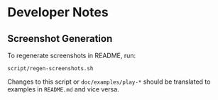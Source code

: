 # Developer Notes

## Screenshot Generation

To regenerate screenshots in README, run:
```
script/regen-screenshots.sh
```
Changes to this script or `doc/examples/play-*` should be translated to examples in `README.md` and vice versa.
